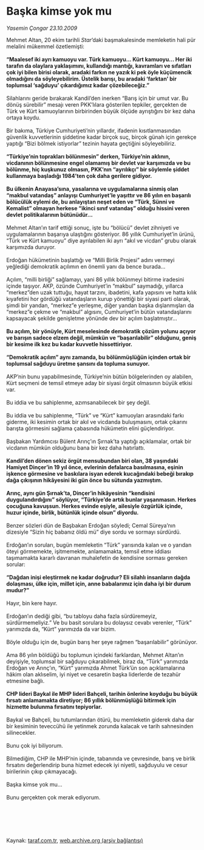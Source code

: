 # Başka kimse yok mu

*Yasemin Çongar 23.10.2009*

<div class="taraf_structure_2col_1zq">
<div class="margen_n">



 <p>Mehmet Altan, 20 ekim tarihli <i>Star</i>’daki başmakalesinde memleketin hali pür melalini mükemmel özetlemişti:<b> <br/><br/>“Maalesef iki ayrı kamuoyu var. Türk kamuoyu... Kürt kamuoyu... Her iki tarafın da olaylara yaklaşımını, kullandığı mantığı, kavramları ve sıfatları çok iyi bilen birisi olarak, aradaki farkın ne yazık ki pek öyle küçümencik olmadığını da söyleyebilirim. Üstelik barışı, bu aradaki ‘farktan’ bir toplumsal ‘sağduyu’ çıkardığımız kadar çözebileceğiz.”</b> <br/><br/>Silahlarını geride bırakarak Kandil’den inerken “Barış için bir umut var. Bu dönüş sürebilir” mesajı veren PKK’lılara gösterilen tepkiler, gerçekten de Türk ve Kürt kamuoylarının birbirinden büyük ölçüde ayrıştığını bir kez daha ortaya koydu. <br/><br/>Bir bakıma, Türkiye Cumhuriyeti’nin yıllardır, ifadenin kısıtlanmasından güvenlik kuvvetlerinin şiddetine kadar birçok suç, birçok günah için gerekçe yaptığı “Bizi bölmek istiyorlar” tezinin hayata geçtiğini söyleyebiliriz. <b><br/><br/>“Türkiye’nin toprakları bölünmesin” derken, Türkiye’nin aklının, vicdanının bölünmesine engel olamamış bir devlet var karşımızda ve bu bölünme, hiç kuşkunuz olmasın, PKK’nın “ayrılıkçı” bir söylemle şiddet kullanmaya başladığı 1984’ten çok daha gerilere gidiyor. <br/><br/>Bu ülkenin Anayasa’sına, yasalarına ve uygulamalarına sinmiş olan “makbul vatandaş” anlayışı Cumhuriyet’le yaşıttır ve 86 yılın en başarılı bölücülük eylemi de, bu anlayıştan neşet eden ve “Türk, Sünni ve Kemalist” olmayan herkese “ikinci sınıf vatandaş” olduğu hissini veren devlet politikalarının bütünüdür...</b> <br/><br/>Mehmet Altan’ın tarif ettiği sonuç, işte bu “bölücü” devlet zihniyeti ve uygulamalarının başarıya ulaştığını gösteriyor. 86 yıllık Cumhuriyet’in ürünü, “Türk ve Kürt kamuoyu” diye ayrılabilen iki ayrı “akıl ve vicdan” grubu olarak karşımızda duruyor. <br/><br/>Erdoğan hükümetinin başlattığı ve “Milli Birlik Projesi” adını vermeyi yeğlediği demokratik açılımın en önemli yanı da bence burada... <br/><br/>Açılım, “milli birliği” sağlamayı, yani 86 yıllık bölünmeyi bitirme iradesini içinde taşıyor. AKP, özünde Cumhuriyet’in “makbul” saymadığı, yıllarca “merkez”den uzak tuttuğu, hayat tarzını, ibadetini, kafa yapısını ve hatta kılık kıyafetini hor gördüğü vatandaşların kurup yönettiği bir siyasi parti olarak, şimdi bir yandan, “merkez”e yerleşme, diğer yandan başka dışlanmışları da “merkez”e çekme ve “makbul” algısını, Cumhuriyet’in bütün vatandaşlarını kapsayacak şekilde genişletme yönünde dev bir açılım başlatmıştır... <b><br/><br/>Bu açılım, bir yönüyle, Kürt meselesinde demokratik çözüm yolunu açıyor ve barışın sadece elzem değil, mümkün ve “başarılabilir” olduğunu, geniş bir kesime ilk kez bu kadar kuvvetle hissettiriyor. <br/><br/>“Demokratik açılım” aynı zamanda, bu bölünmüşlüğün içinden ortak bir toplumsal sağduyu üretme şansını da topluma sunuyor.</b> <br/><br/>AKP’nin bunu yapabilmesinde, Türkiye’nin bütün bölgelerinden oy alabilen, Kürt seçmeni de temsil etmeye aday bir siyasi örgüt olmasının büyük etkisi var. <br/><br/>Bu iddia ve bu sahiplenme, azımsanabilecek bir şey değil. <br/><br/>Bu iddia ve bu sahiplenme, “Türk” ve “Kürt” kamuoyları arasındaki farkı giderme, iki kesimin ortak bir akıl ve vicdanda buluşmasını, ortak çıkarını barışta görmesini sağlama çabasında hükümetin elini güçlendiriyor. <br/><br/>Başbakan Yardımcısı Bülent Arınç’ın Şırnak’ta yaptığı açıklamalar, ortak bir vicdanın mümkün olduğunu bana bir kez daha hatırlattı. <b><br/><br/>Kandil’den dönen sekiz örgüt mensubundan biri olan, 38 yaşındaki Hamiyet Dinçer’in 19 yıl önce, evlerinin defalarca basılmasına, eşinin işkence görmesine ve baskılara isyan ederek kucağındaki bebeği bırakıp dağa çıkışının hikâyesini iki gün önce bu sütunda yazmıştım. <br/><br/>Arınç, aynı gün Şırnak’ta, Dinçer’in hikâyesinin “kendisini duygulandırdığını” söylüyor, “Türkiye’de artık bunlar yaşanmasın. Herkes çocuğuna kavuşsun. Herkes evinde eşiyle, ailesiyle özgürlük içinde, huzur içinde, birlik, bütünlük içinde olsun” diyordu.</b> <br/><br/>Benzer sözleri dün de Başbakan Erdoğan söyledi; Cemal Süreya’nın dizesiyle “Sizin hiç babanız öldü mü” diye sordu ve sormayı sürdürdü. <br/><br/>Erdoğan’ın soruları, bugün memleketin “Türk” yarısında kalan ve o yarıdan öteyi görmemekte, işitmemekte, anlamamakta, temsil etme iddiası taşımamakta kararlı davranan muhalefetin de kendisine sorması gereken sorular:<b> <br/><br/>“Dağdan inişi eleştirmek ne kadar doğrudur? Eli silahlı insanların dağda dolaşması, ülke için, millet için, anne babalarımız için daha iyi bir durum mudur?”</b> <br/><br/>Hayır, bin kere hayır. <br/><br/>Erdoğan’ın dediği gibi, “bu tabloyu daha fazla sürdüremeyiz, sürdürmemeliyiz.” Ve bu basit sorulara bu dolaysız cevabı verenler, “Türk” yarımızda da, “Kürt” yarımızda da var bizim. <br/><br/>Böyle olduğu için de, bugün barış her şeye rağmen “başarılabilir” görünüyor. <br/><br/>Ama 86 yılın böldüğü bu toplumun içindeki farklardan, Mehmet Altan’ın deyişiyle, toplumsal bir sağduyu çıkarabilmek, biraz da, “Türk” yarımızda Erdoğan ve Arınç’ın, “Kürt” yarımızda Ahmet Türk’ün son açıklamalarına hâkim olan aklıselim, iyi niyet ve cesaretin başka liderlerde de tezahür etmesine bağlı. <b><br/><br/>CHP lideri Baykal ile MHP lideri Bahçeli, tarihin önlerine koyduğu bu büyük fırsatı anlamamakta diretiyor; 86 yıllık bölünmüşlüğü bitirmek için hizmette bulunma fırsatını tepiyorlar.</b> <br/><br/>Baykal ve Bahçeli, bu tutumlarından ötürü, bu memleketin giderek daha dar bir kesiminin teveccühü ile yetinmek zorunda kalacak ve tarih sahnesinden silinecekler. <br/><br/>Bunu çok iyi biliyorum. <br/><br/>Bilmediğim, CHP ile MHP’nin içinde, tabanında ve çevresinde, barış ve birlik fırsatını değerlendirip buna hizmet edecek iyi niyetli, sağduyulu ve cesur birilerinin çıkıp çıkmayacağı. <br/><br/>Başka kimse yok mu... <br/><br/>Bunu gerçekten çok merak ediyorum.</p>
<br/>
<br/>
<br/>



<br/>


<div id="taraf_not">
</div>

</div>


</div>

Kaynak: [taraf.com.tr](http://www.taraf.com.tr:80/makale/8091.htm), [web.archive.org (arşiv bağlantısı)](http://web.archive.org/web/20091227190845/http://www.taraf.com.tr:80/makale/8091.htm)

